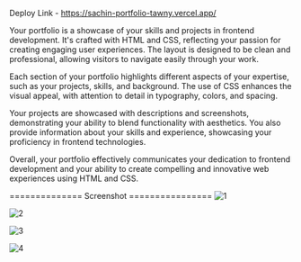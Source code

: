 Deploy Link - https://sachin-portfolio-tawny.vercel.app/

Your portfolio is a showcase of your skills and projects in frontend development. It's crafted with HTML and CSS, reflecting your passion for creating engaging user experiences. The layout is designed to be clean and professional, allowing visitors to navigate easily through your work.

Each section of your portfolio highlights different aspects of your expertise, such as your projects, skills, and background. The use of CSS enhances the visual appeal, with attention to detail in typography, colors, and spacing.

Your projects are showcased with descriptions and screenshots, demonstrating your ability to blend functionality with aesthetics. You also provide information about your skills and experience, showcasing your proficiency in frontend technologies.

Overall, your portfolio effectively communicates your dedication to frontend development and your ability to create compelling and innovative web experiences using HTML and CSS.

============== Screenshot ================
![1](https://github.com/realsachinr/Sachin-Portfolio/assets/154586309/539f2956-c3bd-4a23-8185-6ef8d7990a4b)

![2](https://github.com/realsachinr/Sachin-Portfolio/assets/154586309/b081c8e4-e89c-478e-b4cd-1b038446e732)

![3](https://github.com/realsachinr/Sachin-Portfolio/assets/154586309/29a49711-39cf-4ed5-a118-a9b8b420800c)

![4](https://github.com/realsachinr/Sachin-Portfolio/assets/154586309/4143bf33-206c-4b13-b80b-ca4545f24513)
